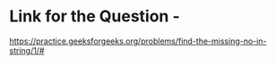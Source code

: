 # Link for the Question -

https://practice.geeksforgeeks.org/problems/find-the-missing-no-in-string/1/#